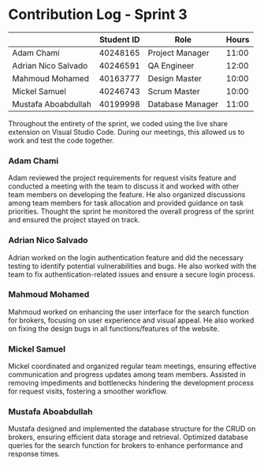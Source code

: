 # Contribution Log - Sprint 3

|              | Student ID | Role             | Hours |
|--------------|------------|------------------|-------|
| Adam Chami   | 40248165   | Project Manager | 11:00  |
| Adrian Nico Salvado | 40246591 | QA Engineer | 12:00  |
| Mahmoud Mohamed | 40163777 | Design Master  | 10:00  |
| Mickel Samuel | 40246743   | Scrum Master   | 10:00  |
| Mustafa Aboabdullah | 40199998 | Database Manager | 11:00  |

Throughout the entirety of the sprint, we coded using the live share extension on Visual Studio Code. During our meetings, this allowed us to work and test the code together.

### Adam Chami
Adam reviewed the project requirements for request visits feature and conducted a meeting with the team to discuss it and worked with other team members on developing the feature. He also organized discussions among team members for task allocation and provided guidance on task priorities. Thought the sprint he monitored the overall progress of the sprint and ensured the project stayed on track.

### Adrian Nico Salvado
Adrian worked on the login authentication feature and did the necessary testing to identify potential vulnerabilities and bugs. He also worked with the team to fix authentication-related issues and ensure a secure login process.

### Mahmoud Mohamed
Mahmoud worked on enhancing the user interface for the search function for brokers, focusing on user experience and visual appeal. He also worked on fixing the design bugs in all functions/features of the website.

### Mickel Samuel
Mickel coordinated and organized regular team meetings, ensuring effective communication and progress updates among team members.
Assisted in removing impediments and bottlenecks hindering the development process for request visits, fostering a smoother workflow.

### Mustafa Aboabdullah
Mustafa designed and implemented the database structure for the CRUD on brokers, ensuring efficient data storage and retrieval. Optimized database queries for the search function for brokers to enhance performance and response times.
